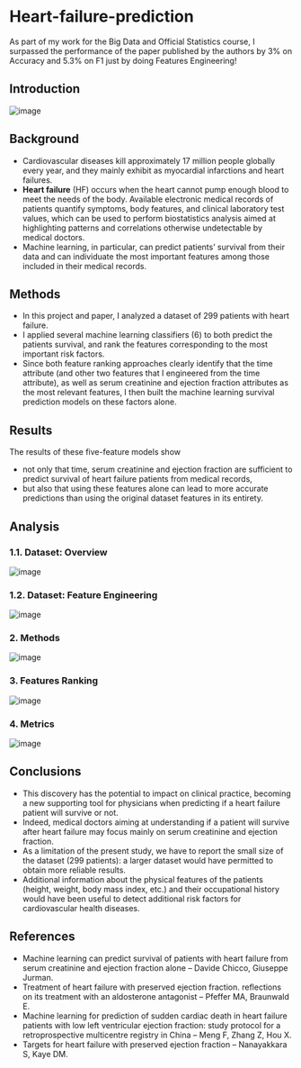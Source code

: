 # Heart-failure-prediction
As part of my work for the Big Data and Official Statistics course, I surpassed the performance of the paper published by the authors by 3% on Accuracy and 5.3% on F1 just by doing Features Engineering!

## Introduction
![image](https://user-images.githubusercontent.com/44009418/209995503-9bd7d091-9f68-49e6-9c2a-ffb54d72ac3f.png)

## Background
* Cardiovascular diseases kill approximately 17 million people globally every year, and they mainly exhibit as myocardial infarctions and heart failures. 
* **Heart failure** (HF) occurs when the heart cannot pump enough blood to meet the needs of the body.
Available electronic medical records of patients quantify symptoms, body features, and clinical laboratory test values, which can be used to perform biostatistics analysis aimed at highlighting patterns and correlations otherwise undetectable by medical doctors. 
* Machine learning, in particular, can predict patients’ survival from their data and can individuate the most important features among those included in their medical records.

## Methods
* In this project and paper, I analyzed a dataset of 299 patients with heart failure. 
* I applied several machine learning classifiers (6) to both predict the patients survival, and rank the features corresponding to the most important risk factors. 
* Since both feature ranking approaches clearly identify that the time attribute (and other two features that I engineered from the time attribute), as well as serum creatinine and ejection fraction attributes as the most relevant features, I then built the machine learning survival prediction models on these factors alone.

## Results
The results of these five-feature models show 
* not only that time, serum creatinine and ejection fraction are sufficient to predict survival of heart failure patients from medical records, 
* but also that using these features alone can lead to more accurate predictions than using the original dataset features in its entirety. 

## Analysis
### 1.1. Dataset: Overview
![image](https://user-images.githubusercontent.com/44009418/209996221-506dfcb3-d509-4c31-afb5-925ef7a6a62c.png)

### 1.2. Dataset: Feature Engineering
![image](https://user-images.githubusercontent.com/44009418/209996230-934c18f3-0885-4ed7-bc9c-8cb7a7d3a8f7.png)

### 2. Methods
![image](https://user-images.githubusercontent.com/44009418/209995932-bc0f93df-887e-49fb-b382-82e057034529.png)

### 3. Features Ranking
![image](https://user-images.githubusercontent.com/44009418/209995988-21903127-4fc6-4227-9210-dea2636bb16f.png)

### 4. Metrics
![image](https://user-images.githubusercontent.com/44009418/209996063-9b98de5b-7d69-4d59-9bf0-f056c0f3be4a.png)

## Conclusions
* This discovery has the potential to impact on clinical practice, becoming a new supporting tool for physicians when predicting if a heart failure patient will survive or not. 
* Indeed, medical doctors aiming at understanding if a patient will survive after heart failure may focus mainly on serum creatinine and ejection fraction.
* As a limitation of the present study, we have to report the small size of the dataset (299 patients): a larger dataset would have permitted to obtain more reliable results.
* Additional information about the physical features of the patients (height, weight, body mass index, etc.) and their occupational history would have been useful to detect additional risk factors for cardiovascular health diseases.

## References
* Machine learning can predict survival of patients with heart failure from serum creatinine and ejection fraction alone – Davide Chicco, Giuseppe Jurman.
* Treatment of heart failure with preserved ejection fraction. reflections on its treatment with an aldosterone antagonist – Pfeffer MA, Braunwald E.
* Machine learning for prediction of sudden cardiac death in heart failure patients with low left ventricular ejection fraction: study protocol for a retroprospective multicentre registry in China – Meng F, Zhang Z, Hou X.
* Targets for heart failure with preserved ejection fraction – Nanayakkara S, Kaye DM.
